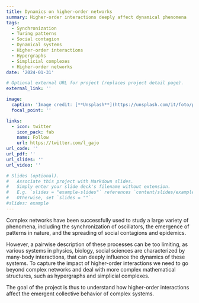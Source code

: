 ```yaml
---
title: Dynamics on higher-order networks
summary: Higher-order interactions deeply affect dynamical phenomena
tags:
  - Synchronization
  - Turing patterns
  - Social contagion
  - Dynamical systems
  - Higher-order interactions
  - Hypergraphs
  - Simplicial complexes
  - Higher-order networks
date: '2024-01-31'

# Optional external URL for project (replaces project detail page).
external_link: ''

image:
  caption: 'Image credit: [**Unsplash**](https://unsplash.com/it/foto/pittura-astratta-rossa-e-nera-9mD8Azfcmc0)'
  focal_point: ''

links:
  - icon: twitter
    icon_pack: fab
    name: Follow
    url: https://twitter.com/l_gajo
url_code: ''
url_pdf: ''
url_slides: ''
url_video: ''

# Slides (optional).
#   Associate this project with Markdown slides.
#   Simply enter your slide deck's filename without extension.
#   E.g. `slides = "example-slides"` references `content/slides/example-slides.md`.
#   Otherwise, set `slides = ""`.
#slides: example
---
```


Complex networks have been successfully used to study a large variety of phenomena, including the synchronization of oscillators, the emergence of patterns in nature, and the spreading of social contagions and epidemics. 

However, a pairwise description of these processes can be too limiting, as various systems in physics, biology, social sciences are characterized by many-body interactions, that can deeply influence the dynamics of these systems. To capture the impact of higher-order interactions we need to go beyond complex networks and deal with more complex mathematical structures, such as hypergraphs and simplicial complexes.

The goal of the project is thus to understand how higher-order interactions affect the emergent collective behavior of complex systems.